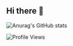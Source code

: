 ## Hi there 👋


![Anurag's GitHub stats](https://github-readme-stats.vercel.app/api?username=prasad-moru&show_icons=true&theme=transparent)

![Profile Views](https://komarev.com/ghpvc/?username=prasad-moru&color=blue)

